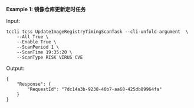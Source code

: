 **Example 1: 镜像仓库更新定时任务**



Input: 

```
tccli tcss UpdateImageRegistryTimingScanTask --cli-unfold-argument  \
    --All True \
    --Enable True \
    --ScanPeriod 1 \
    --ScanTime 19:35:20 \
    --ScanType RISK VIRUS CVE
```

Output: 
```
{
    "Response": {
        "RequestId": "7dc14a3b-9238-40b7-aa68-425db89964fa"
    }
}
```

